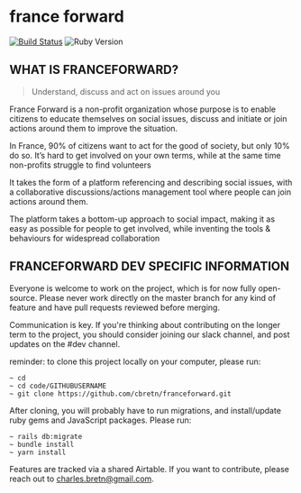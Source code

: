 # france forward

[![Build Status](https://travis-ci.com/cbretn/franceforward.svg?branch=master)](https://travis-ci.com/cbretn/franceforward)
![Ruby Version](https://img.shields.io/badge/ruby-2.5.3-red.svg)

## WHAT IS FRANCEFORWARD?

> Understand, discuss and act on issues around you

France Forward is a non-profit organization whose purpose is to enable citizens to educate themselves on social issues, discuss and initiate or join actions around them to improve the situation.

In France, 90% of citizens want to act for the good of society, but only 10% do so. It’s hard to get involved on your own terms, while at the same time non-profits struggle to find volunteers

It takes the form of a platform referencing and describing social issues, with a collaborative discussions/actions management tool where people can join actions around them.

The platform takes a bottom-up approach to social impact, making it as easy as possible for people to get involved, while inventing the tools & behaviours for widespread collaboration


## FRANCEFORWARD DEV SPECIFIC INFORMATION

Everyone is welcome to work on the project, which is for now fully open-source.
Please never work directly on the master branch for any kind of feature and have pull requests reviewed before merging.

Communication is key. If you're thinking about contributing on the longer term to the project, you should consider joining our slack channel, and post updates on the #dev channel.

reminder: to clone this project locally on your computer, please run:

```
~ cd
~ cd code/GITHUBUSERNAME
~ git clone https://github.com/cbretn/franceforward.git
```

After cloning, you will probably have to run migrations, and install/update ruby gems and JavaScript packages. Please run:
```
~ rails db:migrate
~ bundle install
~ yarn install
```

Features are tracked via a shared Airtable. If you want to contribute, please reach out to charles.bretn@gmail.com.


